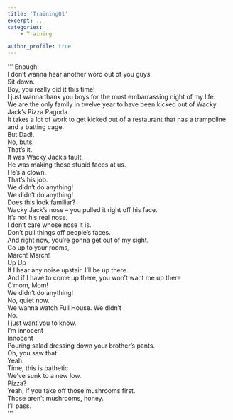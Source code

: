 ```yaml
---
title: 'Training01' 
excerpt: ..
categories:
    - Training

author_profile: true 
---
```


'''
Enough!\
I don’t wanna hear another word out of you guys.\
Sit down.\
Boy, you really did it this time!\
I just wanna thank you boys for the most embarrassing night of my life.\
We are the only family in twelve year to have been kicked out of Wacky Jack’s Pizza Pagoda.\
It takes a lot of work to get kicked out of a restaurant that has a trampoline and a batting cage. \
But Dad!.\
No, buts.\
That’s it.\
It was Wacky Jack’s fault.\
He was making those stupid faces at us.\
He’s a clown.\
That’s his job.\
We didn’t do anything!\
We didn’t do anything!\
Does this look familiar?\
Wacky Jack’s nose – you pulled it right off his face.\
It’s not his real nose.\
I don’t care whose nose it is.\
Don’t pull things off people’s faces.\
And right now, you’re gonna get out of my sight.\
Go up to your rooms,\
March! March!\
Up Up\
If I hear any noise upstair. I’ll be up there.\
And if I have to come up there, you won’t want me up there\
C’mom, Mom!\
We didn’t do anything!\
No, quiet now.\
We wanna watch Full House. We didn’t\
No.\
I just want you to know.\
I’m innocent\
Innocent\
Pouring salad dressing down your brother’s pants.\
Oh, you saw that.\
Yeah.\
Time, this is pathetic\
We’ve sunk to a new low.\
Pizza?\
Yeah, if you take off those mushrooms first.\
Those aren’t mushrooms, honey.\
I’ll pass.\
'''
